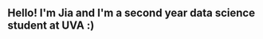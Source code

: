 ## Hello! I'm Jia and I'm a second year data science student at UVA :)

<!--
**jpwrk/jpwrk** is a ✨ _special_ ✨ repository because its `README.md` (this file) appears on your GitHub profile.
